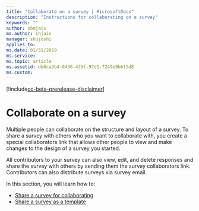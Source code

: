 ```yaml
---
title: "Collaborate on a survey | MicrosoftDocs"
description: "Instructions for collaborating on a survey"
keywords: ""
author: sbmjais
ms.author: shjais
manager: shujoshi
applies_to: 
ms.date: 01/31/2019
ms.service: 
ms.topic: article
ms.assetid: db6ca3b4-0436-435f-97d1-7249e9b6f5d8
ms.custom: 
---
```


[!include[cc-beta-prerelease-disclaimer](../../includes/cc-beta-prerelease-disclaimer.md)]

# Collaborate on a survey

Multiple people can collaborate on the structure and layout of a survey. To share a survey with others who you want to collaborate with,  you create a special collaborators link that allows other people to view and make changes to the design of a survey you started. 

All contributors to your survey can also view, edit, and delete responses and share the survey with others by sending them the survey collaborators link. Contributors can also distribute surveys via survey email.

In this section, you will learn how to:

- [Share a survey for collaborating](share-survey-collaborate.md)  
- [Share a survey as a template](share-survey-template.md) 

